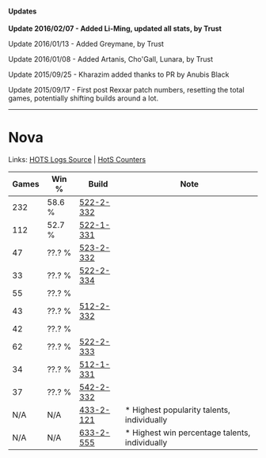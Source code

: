 #### Updates
**Update 2016/02/07 - Added Li-Ming, updated all stats, by Trust**

Update 2016/01/13 - Added Greymane, by Trust

Update 2016/01/08 - Added Artanis, Cho'Gall, Lunara, by Trust

Update 2015/09/25 - Kharazim added thanks to PR by Anubis Black

Update 2015/09/17 - First post Rexxar patch numbers, resetting the total games, potentially shifting builds around a lot.

***

# Nova

Links: [HOTS Logs Source](https://www.hotslogs.com/Sitewide/HeroDetails?Hero=Nova) | [HotS Counters](http://hotscounters.com/#/hero/Nova)

Games  | Win %  | Build     | Note
-----  | -----  | -----     | ----
232    | 58.6 % | [522-2-332](http://www.heroesfire.com/hots/talent-calculator/nova#w4Oy) | 
112    | 52.7 % | [522-1-331](http://www.heroesfire.com/hots/talent-calculator/nova#w49J) | 
47     | ??.? % | [523-2-332](http://www.heroesfire.com/hots/talent-calculator/nova#w6rC) | 
33     | ??.? % | [522-2-334](http://www.heroesfire.com/hots/talent-calculator/nova#w4O-) | 
55     | ??.? % | [](http://www.heroesfire.com/hots/talent-calculator/nova#1) | 
43     | ??.? % | [512-2-332](http://www.heroesfire.com/hots/talent-calculator/nova#vh-S) | 
42     | ??.? % | [](http://www.heroesfire.com/hots/talent-calculator/nova#1) | 
62     | ??.? % | [522-2-333](http://www.heroesfire.com/hots/talent-calculator/nova#w4Oz) | 
34     | ??.? % | [512-1-331](http://www.heroesfire.com/hots/talent-calculator/nova#vhkp) | 
37     | ??.? % | [542-2-332](http://www.heroesfire.com/hots/talent-calculator/nova#wrDy) | 
N/A    | N/A    | [433-2-121](http://www.heroesfire.com/hots/talent-calculator/nova#sh3P) | * Highest popularity talents, individually
N/A    | N/A    | [633-2-555](http://www.heroesfire.com/hots/talent-calculator/nova#-JSB) | * Highest win percentage talents, individually
